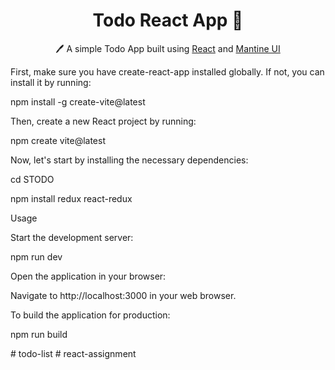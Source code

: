 <h1 align="center">Todo React App  📝</h1> 
<p align="center">
  🖊️ A simple Todo App built using <a href="https://reactjs.org/">React</a> and <a href="https://mantine.dev/">Mantine UI</a>
</p>

First, make sure you have create-react-app installed globally. If not, you can install it by
running:

npm install -g create-vite@latest

Then, create a new React project by running:

npm create vite@latest

Now, let's start by installing the necessary dependencies:

cd STODO

npm install redux react-redux

Usage

Start the development server:

npm run dev

Open the application in your browser:

Navigate to http://localhost:3000 in your web browser.

To build the application for production:

npm run build

#   t o d o - l i s t 
 
 #   r e a c t - a s s i g n m e n t 
 
 
